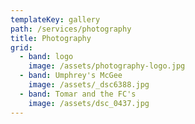 ```yaml
---
templateKey: gallery
path: /services/photography
title: Photography
grid:
  - band: logo
    image: /assets/photography-logo.jpg
  - band: Umphrey's McGee
    image: /assets/_dsc6388.jpg
  - band: Tomar and the FC's
    image: /assets/dsc_0437.jpg
---
```



